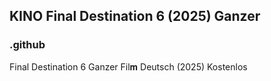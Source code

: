 ## KINO Final Destination 6 (2025) Ganzer

### .github

Final Destination 6 Ganzer Fil𝐦 Deutsch (2025) Kostenlos
